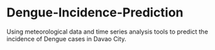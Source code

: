 # Dengue-Incidence-Prediction
Using meteorological data and time series analysis tools to predict the incidence of Dengue cases in Davao City.
